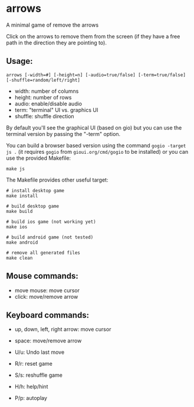 # arrows
A minimal game of remove the arrows

Click on the arrows to remove them from the screen (if they have a free path in the direction they are pointing to).

## Usage:

    arrows [-width=#] [-height=n] [-audio=true/false] [-term=true/false] [-shuffle=random/left/right]

 - width: number of columns
 - height: number of rows
 - audio: enable/disable audio
 - term: "terminal" UI vs. graphics UI
 - shuffle: shuffle direction

By default you'll see the graphical UI (based on gio) but you can use the terminal version by passing the "-term" option.

You can build a browser based version using the command `gogio -target js .` (it requires `gogio` from `gioui.org/cmd/gogio` to be installed) or you can use the provided Makefile:

    make js

The Makefile provides other useful target:

    # install desktop game
    make install
    
    # build desktop game
    make build
    
    # build ios game (not working yet)
    make ios
    
    # build android game (not tested)
    make android
    
    # remove all generated files
    make clean

## Mouse commands:
 - move mouse: move cursor
 - click: move/remove arrow

## Keyboard commands:

 - up, down, left, right arrow: move cursor
 - space: move/remove arrow

 - U/u: Undo last move
 - R/r: reset game
 - S/s: reshuffle game
 - H/h: help/hint
 - P/p: autoplay

